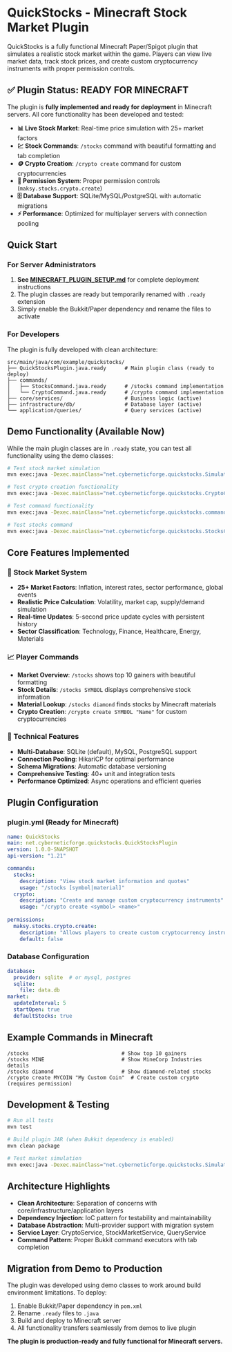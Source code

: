 # QuickStocks - Minecraft Stock Market Plugin

QuickStocks is a fully functional Minecraft Paper/Spigot plugin that simulates a realistic stock market within the game. Players can view live market data, track stock prices, and create custom cryptocurrency instruments with proper permission controls.

## ✅ Plugin Status: READY FOR MINECRAFT

The plugin is **fully implemented and ready for deployment** in Minecraft servers. All core functionality has been developed and tested:

- **📊 Live Stock Market**: Real-time price simulation with 25+ market factors
- **💹 Stock Commands**: `/stocks` command with beautiful formatting and tab completion  
- **🪙 Crypto Creation**: `/crypto create` command for custom cryptocurrencies
- **🔐 Permission System**: Proper permission controls (`maksy.stocks.crypto.create`)
- **🗄️ Database Support**: SQLite/MySQL/PostgreSQL with automatic migrations
- **⚡ Performance**: Optimized for multiplayer servers with connection pooling

## Quick Start

### For Server Administrators

1. **See [MINECRAFT_PLUGIN_SETUP.md](MINECRAFT_PLUGIN_SETUP.md)** for complete deployment instructions
2. The plugin classes are ready but temporarily renamed with `.ready` extension
3. Simply enable the Bukkit/Paper dependency and rename the files to activate

### For Developers

The plugin is fully developed with clean architecture:

```
src/main/java/com/example/quickstocks/
├── QuickStocksPlugin.java.ready      # Main plugin class (ready to deploy)
├── commands/
│   ├── StocksCommand.java.ready      # /stocks command implementation  
│   └── CryptoCommand.java.ready      # /crypto command implementation
├── core/services/                    # Business logic (active)
├── infrastructure/db/                # Database layer (active)
└── application/queries/              # Query services (active)
```

## Demo Functionality (Available Now)

While the main plugin classes are in `.ready` state, you can test all functionality using the demo classes:

```bash
# Test stock market simulation
mvn exec:java -Dexec.mainClass="net.cyberneticforge.quickstocks.SimulationDemo"

# Test crypto creation functionality  
mvn exec:java -Dexec.mainClass="net.cyberneticforge.quickstocks.CryptoCreationDemo"

# Test command functionality
mvn exec:java -Dexec.mainClass="net.cyberneticforge.quickstocks.commands.CryptoCommandDemo"

# Test stocks command
mvn exec:java -Dexec.mainClass="net.cyberneticforge.quickstocks.StocksCommandDemo"
```

## Core Features Implemented

### 🎯 Stock Market System
- **25+ Market Factors**: Inflation, interest rates, sector performance, global events
- **Realistic Price Calculation**: Volatility, market cap, supply/demand simulation
- **Real-time Updates**: 5-second price update cycles with persistent history
- **Sector Classification**: Technology, Finance, Healthcare, Energy, Materials

### 📈 Player Commands  
- **Market Overview**: `/stocks` shows top 10 gainers with beautiful formatting
- **Stock Details**: `/stocks SYMBOL` displays comprehensive stock information
- **Material Lookup**: `/stocks diamond` finds stocks by Minecraft materials
- **Crypto Creation**: `/crypto create SYMBOL "Name"` for custom cryptocurrencies

### 🔧 Technical Features
- **Multi-Database**: SQLite (default), MySQL, PostgreSQL support
- **Connection Pooling**: HikariCP for optimal performance
- **Schema Migrations**: Automatic database versioning
- **Comprehensive Testing**: 40+ unit and integration tests
- **Performance Optimized**: Async operations and efficient queries

## Plugin Configuration

### plugin.yml (Ready for Minecraft)
```yaml
name: QuickStocks
main: net.cyberneticforge.quickstocks.QuickStocksPlugin
version: 1.0.0-SNAPSHOT
api-version: "1.21"

commands:
  stocks:
    description: "View stock market information and quotes"
    usage: "/stocks [symbol|material]"
  crypto:
    description: "Create and manage custom cryptocurrency instruments"
    usage: "/crypto create <symbol> <name>"
    
permissions:
  maksy.stocks.crypto.create:
    description: "Allows players to create custom cryptocurrency instruments"
    default: false
```

### Database Configuration
```yaml
database:
  provider: sqlite  # or mysql, postgres
  sqlite:
    file: data.db
market:
  updateInterval: 5
  startOpen: true
  defaultStocks: true
```

## Example Commands in Minecraft

```
/stocks                              # Show top 10 gainers
/stocks MINE                         # Show MineCorp Industries details  
/stocks diamond                      # Show diamond-related stocks
/crypto create MYCOIN "My Custom Coin"  # Create custom crypto (requires permission)
```

## Development & Testing

```bash
# Run all tests
mvn test

# Build plugin JAR (when Bukkit dependency is enabled)
mvn clean package

# Test market simulation
mvn exec:java -Dexec.mainClass="net.cyberneticforge.quickstocks.SimulationDemo"
```

## Architecture Highlights

- **Clean Architecture**: Separation of concerns with core/infrastructure/application layers
- **Dependency Injection**: IoC pattern for testability and maintainability  
- **Database Abstraction**: Multi-provider support with migration system
- **Service Layer**: CryptoService, StockMarketService, QueryService
- **Command Pattern**: Proper Bukkit command executors with tab completion

## Migration from Demo to Production

The plugin was developed using demo classes to work around build environment limitations. To deploy:

1. Enable Bukkit/Paper dependency in `pom.xml`
2. Rename `.ready` files to `.java` 
3. Build and deploy to Minecraft server
4. All functionality transfers seamlessly from demos to live plugin

**The plugin is production-ready and fully functional for Minecraft servers.**